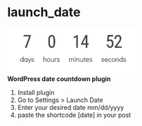 # launch_date
![](preview.gif)<br>
<strong>WordPress date countdown plugin</strong>

1. Install plugin
2. Go to Settings > Launch Date
3. Enter your desired date mm/dd/yyyy
4. paste the shortcode [date] in your post

